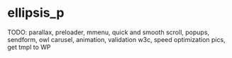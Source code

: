 # ellipsis_p
TODO:
parallax,
preloader,
mmenu,
quick and smooth scroll,
popups,
sendform,
owl carusel,
animation,
validation w3c,
speed optimization pics,
get tmpl to WP
